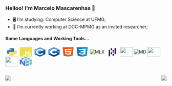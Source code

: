 ### Helloo! I'm Marcelo Mascarenhas 👋

- 🖥️ I’m studying: Computer Science at UFMG;
- 🔭 I’m currently working at DCC-MPMG as an invited researcher;

#### Some Languages and Working Tools...


<div style="display: inline_block">
  <img align="center" height="30" width="40" src="https://raw.githubusercontent.com/devicons/devicon/master/icons/python/python-original.svg">
  <img align="center" alt="Marcelo-Js" height="30" width="40" src="https://raw.githubusercontent.com/devicons/devicon/master/icons/javascript/javascript-plain.svg">
     <img align="center" alt="Marcelo-C" height="30" width="40" src="https://raw.githubusercontent.com/devicons/devicon/master/icons/c/c-original.svg">
  <img align="center" alt="Marcelo-CPP" height="30" width="40" src="https://raw.githubusercontent.com/devicons/devicon/master/icons/cplusplus/cplusplus-original.svg">
  <img align="center" alt="Marcelo-HTML" height="30" width="40" src="https://raw.githubusercontent.com/devicons/devicon/master/icons/html5/html5-original.svg">
  <img align="center" alt="Marcelo-CSS" height="30" width="40" src="https://raw.githubusercontent.com/devicons/devicon/master/icons/css3/css3-original.svg">
  <img align="center" alt="MLX" height="30" width="40" src="https://cdn.jsdelivr.net/gh/devicons/devicon/icons/linux/linux-original.svg">
  <img align="center" alt="MPandas" height="30" width="40" src="https://raw.githubusercontent.com/devicons/devicon/master/icons/pandas/pandas-original.svg">
  
  <img align="center" height="30" width="40" src="https://cdn.jsdelivr.net/gh/devicons/devicon/icons/django/django-plain-wordmark.svg">
          
 <img align="center" alt="MD" height="30" width="40"  src="https://cdn.jsdelivr.net/gh/devicons/devicon/icons/docker/docker-original-wordmark.svg">
 <img align="center" height="30" width="40" src="https://cdn.jsdelivr.net/gh/devicons/devicon/icons/apachekafka/apachekafka-original-wordmark.svg">
 <img align="center" height="30" width="40" src="https://cdn.jsdelivr.net/gh/devicons/devicon/icons/tensorflow/tensorflow-original.svg">

 <img align="center" alt="MNP" height="30" width="40" src="https://raw.githubusercontent.com/devicons/devicon/master/icons/numpy/numpy-original.svg">



## 
<div>
  <a href="https://github.com/marcelo-mascarenhas">
   <img height="170em" src="https://github-readme-stats.vercel.app/api?username=marcelo-mascarenhas&show_icons=true&theme=react&include_all_commits=true&count_private=true"/>
  <img align="right" height="170em" src="https://github-readme-stats.vercel.app/api/top-langs/?username=marcelo-mascarenhas&layout=compact&langs_count=7&theme=react"/>
</div>

##
